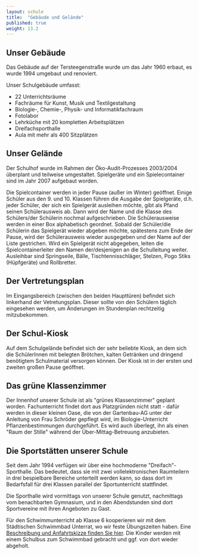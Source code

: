 ```yaml
---
layout: schule
title:  "Gebäude und Gelände"
published: true
weight: 13.2
---
```


## Unser Gebäude

Das Gebäude auf der Tersteegenstraße wurde um das Jahr 1960 erbaut, es wurde 1994 umgebaut und renoviert. 

Unser Schulgebäude umfasst:

- 22 Unterrichtsräume
- Fachräume für Kunst, Musik und Textilgestaltung
- Biologie-, Chemie-, Physik- und Informatikfachraum
- Fotolabor
- Lehrküche mit 20 kompletten Arbeitsplätzen
- Dreifachsporthalle
- Aula mit mehr als 400 Sitzplätzen 

## Unser Gelände

Der Schulhof wurde im Rahmen der Öko-Audit-Prozesses 2003/2004 überplant und teilweise umgestaltet. Spielgeräte und ein Spielecontainer sind im Jahr 2007 aufgebaut worden.

Die Spielcontainer werden in jeder Pause (außer im Winter) geöffnet. Einige Schüler aus den 9. und 10. Klassen führen die Ausgabe der Spielgeräte, d.h. jeder Schüler, der sich ein Spielgerät ausleihen möchte, gibt als Pfand seinen Schülerausweis ab. Dann wird der Name und die Klasse des Schülers/der Schülerin nochmal aufgeschrieben. Die Schülerausweise werden in einer Box alphabetisch geordnet. Sobald der Schüler/die Schülerin das Spielgerät wieder abgeben möchte, spätestens zum Ende der Pause, wird der Schülerausweis wieder ausgegeben und der Name auf der Liste gestrichen. Wird ein Spielgerät nicht abgegeben, leiten die Spielcontainerleiter den Namen der/desjenigen an die Schulleitung weiter. Ausleihbar sind Springseile, Bälle, Tischtennisschläger, Stelzen, Pogo Stiks (Hüpfgeräte) und Rollbretter. 

## Der Vertretungsplan

Im Eingangsbereich (zwischen den beiden Haupttüren) befindet sich linkerhand der Vetretungsplan. Dieser sollte von den Schülern täglich eingesehen werden, um Änderungen im Stundenplan rechtzeitig mitzubekommen.  

## Der Schul-Kiosk

Auf dem Schulgelände befindet sich der sehr beliebte Kiosk, an dem sich die SchülerInnen mit belegten Brötchen, kalten Getränken und dringend benötigtem Schulmaterial versorgen können. Der Kiosk ist in der ersten und zweiten großen Pause geöffnet. 

## Das grüne Klassenzimmer

Der Innenhof unserer Schule ist als "grünes Klassenzimmer" geplant worden. Fachunterricht findet dort aus Platzgründen nicht statt - dafür werden in dieser kleinen Oase, die von der Gartenbau-AG unter der Anleitung von Frau Schröder gepflegt wird, im Biologie-Unterricht Pflanzenbestimmungen durchgeführt. Es wird auch überlegt, ihn als einen "Raum der Stille" während der Über-Mittag-Betreuung anzubieten. 

## Die Sportstätten unserer Schule

Seit dem Jahr 1994 verfügen wir über eine hochmoderne "Dreifach"-Sporthalle. Das bedeutet, dass sie mit zwei vollelektronischen Raumteilern in drei bespielbare Bereiche unterteilt werden kann, so dass dort im Bedarfsfall für drei Klassen parallel der Sportunterricht stattfindet.

Die Sporthalle wird vormittags von unserer Schule genutzt, nachmittags vom benachbarten Gymnasium, und in den Abendstunden sind dort Sportvereine mit ihren Angeboten zu Gast. 

Für den Schwimmunterricht ab Klasse 6 kooperieren wir mit dem Städtischen Schwimmbad Unterrat, wo wir feste Übungszeiten haben. Eine [Beschreibung und Anfahrtskizze finden Sie hier](http://www.baeder-duesseldorf.de/baeder-und-saunen/hallenbaeder-mit-sauna/gartenhallenbad-unterrath/anfahrt-und-kontakt/). Die Kinder werden mit einem Schulbus zum Schwimmbad gebracht und ggf. von dort wieder abgeholt. 
